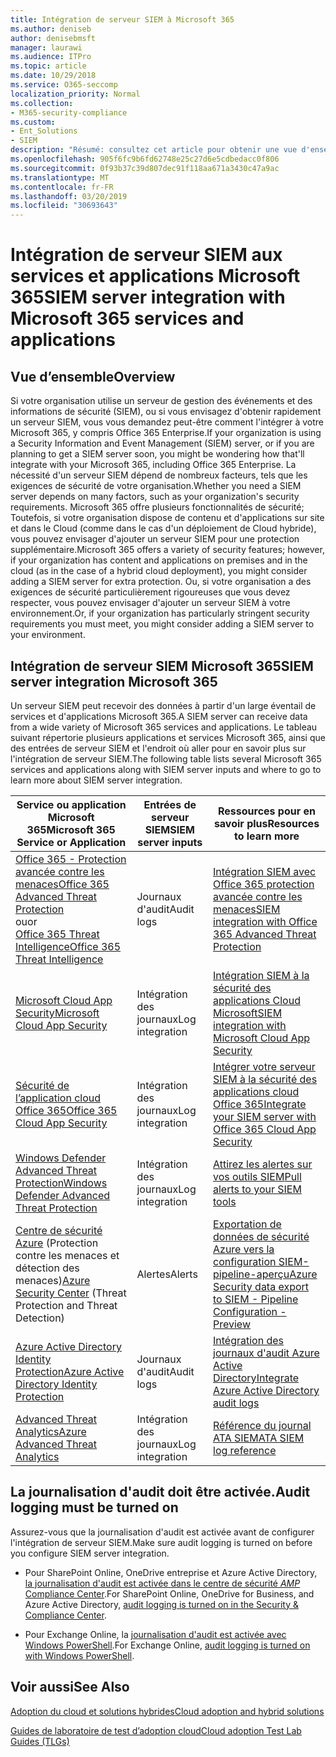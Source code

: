 ```yaml
---
title: Intégration de serveur SIEM à Microsoft 365
ms.author: deniseb
author: denisebmsft
manager: laurawi
ms.audience: ITPro
ms.topic: article
ms.date: 10/29/2018
ms.service: O365-seccomp
localization_priority: Normal
ms.collection:
- M365-security-compliance
ms.custom:
- Ent_Solutions
- SIEM
description: "Résumé: consultez cet article pour obtenir une vue d'ensemble de l'intégration de serveur SIEM à Microsoft 365."
ms.openlocfilehash: 905f6fc9b6fd62748e25c27d6e5cdbedacc0f806
ms.sourcegitcommit: 0f93b37c39d807dec91f118aa671a3430c47a9ac
ms.translationtype: MT
ms.contentlocale: fr-FR
ms.lasthandoff: 03/20/2019
ms.locfileid: "30693643"
---
```

# <a name="siem-server-integration-with-microsoft-365-services-and-applications"></a><span data-ttu-id="7050a-103">Intégration de serveur SIEM aux services et applications Microsoft 365</span><span class="sxs-lookup"><span data-stu-id="7050a-103">SIEM server integration with Microsoft 365 services and applications</span></span>

## <a name="overview"></a><span data-ttu-id="7050a-104">Vue d’ensemble</span><span class="sxs-lookup"><span data-stu-id="7050a-104">Overview</span></span>

<span data-ttu-id="7050a-105">Si votre organisation utilise un serveur de gestion des événements et des informations de sécurité (SIEM), ou si vous envisagez d'obtenir rapidement un serveur SIEM, vous vous demandez peut-être comment l'intégrer à votre Microsoft 365, y compris Office 365 Enterprise.</span><span class="sxs-lookup"><span data-stu-id="7050a-105">If your organization is using a Security Information and Event Management (SIEM) server, or if you are planning to get a SIEM server soon, you might be wondering how that'll integrate with your Microsoft 365, including Office 365 Enterprise.</span></span> <span data-ttu-id="7050a-106">La nécessité d'un serveur SIEM dépend de nombreux facteurs, tels que les exigences de sécurité de votre organisation.</span><span class="sxs-lookup"><span data-stu-id="7050a-106">Whether you need a SIEM server depends on many factors, such as your organization's security requirements.</span></span> <span data-ttu-id="7050a-107">Microsoft 365 offre plusieurs fonctionnalités de sécurité; Toutefois, si votre organisation dispose de contenu et d'applications sur site et dans le Cloud (comme dans le cas d'un déploiement de Cloud hybride), vous pouvez envisager d'ajouter un serveur SIEM pour une protection supplémentaire.</span><span class="sxs-lookup"><span data-stu-id="7050a-107">Microsoft 365 offers a variety of security features; however, if your organization has content and applications on premises and in the cloud (as in the case of a hybrid cloud deployment), you might consider adding a SIEM server for extra protection.</span></span> <span data-ttu-id="7050a-108">Ou, si votre organisation a des exigences de sécurité particulièrement rigoureuses que vous devez respecter, vous pouvez envisager d'ajouter un serveur SIEM à votre environnement.</span><span class="sxs-lookup"><span data-stu-id="7050a-108">Or, if your organization has particularly stringent security requirements you must meet, you might consider adding a SIEM server to your environment.</span></span>

## <a name="siem-server-integration-microsoft-365"></a><span data-ttu-id="7050a-109">Intégration de serveur SIEM Microsoft 365</span><span class="sxs-lookup"><span data-stu-id="7050a-109">SIEM server integration Microsoft 365</span></span>

<span data-ttu-id="7050a-110">Un serveur SIEM peut recevoir des données à partir d'un large éventail de services et d'applications Microsoft 365.</span><span class="sxs-lookup"><span data-stu-id="7050a-110">A SIEM server can receive data from a wide variety of Microsoft 365 services and applications.</span></span> <span data-ttu-id="7050a-111">Le tableau suivant répertorie plusieurs applications et services Microsoft 365, ainsi que des entrées de serveur SIEM et l'endroit où aller pour en savoir plus sur l'intégration de serveur SIEM.</span><span class="sxs-lookup"><span data-stu-id="7050a-111">The following table lists several Microsoft 365 services and applications along with SIEM server inputs and where to go to learn more about SIEM server integration.</span></span> 

| <span data-ttu-id="7050a-112">Service ou application Microsoft 365</span><span class="sxs-lookup"><span data-stu-id="7050a-112">Microsoft 365 Service or Application</span></span> | <span data-ttu-id="7050a-113">Entrées de serveur SIEM</span><span class="sxs-lookup"><span data-stu-id="7050a-113">SIEM server inputs</span></span> | <span data-ttu-id="7050a-114">Ressources pour en savoir plus</span><span class="sxs-lookup"><span data-stu-id="7050a-114">Resources to learn more</span></span> |
| --- | --- | --- |
| [<span data-ttu-id="7050a-115">Office 365 - Protection avancée contre les menaces</span><span class="sxs-lookup"><span data-stu-id="7050a-115">Office 365 Advanced Threat Protection</span></span>](office-365-atp.md) <br/>   <span data-ttu-id="7050a-116">ou</span><span class="sxs-lookup"><span data-stu-id="7050a-116">or</span></span>   <br/>[<span data-ttu-id="7050a-117">Office 365 Threat Intelligence</span><span class="sxs-lookup"><span data-stu-id="7050a-117">Office 365 Threat Intelligence</span></span>](office-365-ti.md) | <span data-ttu-id="7050a-118">Journaux d'audit</span><span class="sxs-lookup"><span data-stu-id="7050a-118">Audit logs</span></span> | [<span data-ttu-id="7050a-119">Intégration SIEM avec Office 365 protection avancée contre les menaces</span><span class="sxs-lookup"><span data-stu-id="7050a-119">SIEM integration with Office 365 Advanced Threat Protection</span></span>](siem-integration-with-office-365-ti.md) |
| [<span data-ttu-id="7050a-120">Microsoft Cloud App Security</span><span class="sxs-lookup"><span data-stu-id="7050a-120">Microsoft Cloud App Security</span></span>](https://docs.microsoft.com/cloud-app-security/what-is-cloud-app-security) | <span data-ttu-id="7050a-121">Intégration des journaux</span><span class="sxs-lookup"><span data-stu-id="7050a-121">Log integration</span></span> | [<span data-ttu-id="7050a-122">Intégration SIEM à la sécurité des applications Cloud Microsoft</span><span class="sxs-lookup"><span data-stu-id="7050a-122">SIEM integration with Microsoft Cloud App Security</span></span>](https://docs.microsoft.com/cloud-app-security/siem) |
| [<span data-ttu-id="7050a-123">Sécurité de l’application cloud Office 365</span><span class="sxs-lookup"><span data-stu-id="7050a-123">Office 365 Cloud App Security</span></span>](office-365-cas-overview.md) | <span data-ttu-id="7050a-124">Intégration des journaux</span><span class="sxs-lookup"><span data-stu-id="7050a-124">Log integration</span></span> | [<span data-ttu-id="7050a-125">Intégrer votre serveur SIEM à la sécurité des applications cloud Office 365</span><span class="sxs-lookup"><span data-stu-id="7050a-125">Integrate your SIEM server with Office 365 Cloud App Security</span></span>](integrate-your-siem-server-with-office-365-cas.md) |
| [<span data-ttu-id="7050a-126">Windows Defender Advanced Threat Protection</span><span class="sxs-lookup"><span data-stu-id="7050a-126">Windows Defender Advanced Threat Protection</span></span>](https://docs.microsoft.com/windows/security/threat-protection/) | <span data-ttu-id="7050a-127">Intégration des journaux</span><span class="sxs-lookup"><span data-stu-id="7050a-127">Log integration</span></span> | [<span data-ttu-id="7050a-128">Attirez les alertes sur vos outils SIEM</span><span class="sxs-lookup"><span data-stu-id="7050a-128">Pull alerts to your SIEM tools</span></span>](https://docs.microsoft.com/windows/security/threat-protection/windows-defender-atp/configure-siem-windows-defender-advanced-threat-protection) |
| <span data-ttu-id="7050a-129">[Centre de sécurité Azure](https://docs.microsoft.com/azure/security-center/security-center-intro) (Protection contre les menaces et détection des menaces)</span><span class="sxs-lookup"><span data-stu-id="7050a-129">[Azure Security Center](https://docs.microsoft.com/azure/security-center/security-center-intro) (Threat Protection and Threat Detection)</span></span> | <span data-ttu-id="7050a-130">Alertes</span><span class="sxs-lookup"><span data-stu-id="7050a-130">Alerts</span></span> | [<span data-ttu-id="7050a-131">Exportation de données de sécurité Azure vers la configuration SIEM-pipeline-aperçu</span><span class="sxs-lookup"><span data-stu-id="7050a-131">Azure Security data export to SIEM - Pipeline Configuration - Preview</span></span>](https://docs.microsoft.com/azure/security-center/security-center-export-data-to-siem) |
| [<span data-ttu-id="7050a-132">Azure Active Directory Identity Protection</span><span class="sxs-lookup"><span data-stu-id="7050a-132">Azure Active Directory Identity Protection</span></span>](https://docs.microsoft.com/azure/active-directory/identity-protection/overview) | <span data-ttu-id="7050a-133">Journaux d'audit</span><span class="sxs-lookup"><span data-stu-id="7050a-133">Audit logs</span></span> | [<span data-ttu-id="7050a-134">Intégration des journaux d'audit Azure Active Directory</span><span class="sxs-lookup"><span data-stu-id="7050a-134">Integrate Azure Active Directory audit logs</span></span>](https://docs.microsoft.com/azure/security/security-azure-log-integration-ad) |
| [<span data-ttu-id="7050a-135">Advanced Threat Analytics</span><span class="sxs-lookup"><span data-stu-id="7050a-135">Azure Advanced Threat Analytics</span></span>](https://docs.microsoft.com/azure/security/azure-threat-detection) | <span data-ttu-id="7050a-136">Intégration des journaux</span><span class="sxs-lookup"><span data-stu-id="7050a-136">Log integration</span></span> | [<span data-ttu-id="7050a-137">Référence du journal ATA SIEM</span><span class="sxs-lookup"><span data-stu-id="7050a-137">ATA SIEM log reference</span></span>](https://docs.microsoft.com/advanced-threat-analytics/cef-format-sa) |

## <a name="audit-logging-must-be-turned-on"></a><span data-ttu-id="7050a-138">La journalisation d'audit doit être activée.</span><span class="sxs-lookup"><span data-stu-id="7050a-138">Audit logging must be turned on</span></span>

<span data-ttu-id="7050a-139">Assurez-vous que la journalisation d'audit est activée avant de configurer l'intégration de serveur SIEM.</span><span class="sxs-lookup"><span data-stu-id="7050a-139">Make sure audit logging is turned on before you configure SIEM server integration.</span></span> 

- <span data-ttu-id="7050a-140">Pour SharePoint Online, OneDrive entreprise et Azure Active Directory, [la journalisation d'audit est activée dans le centre de sécurité _AMP_ Compliance Center](https://docs.microsoft.com/office365/securitycompliance/turn-audit-log-search-on-or-off).</span><span class="sxs-lookup"><span data-stu-id="7050a-140">For SharePoint Online, OneDrive for Business, and Azure Active Directory, [audit logging is turned on in the Security & Compliance Center](https://docs.microsoft.com/office365/securitycompliance/turn-audit-log-search-on-or-off).</span></span>

- <span data-ttu-id="7050a-141">Pour Exchange Online, la [journalisation d'audit est activée avec Windows PowerShell](https://docs.microsoft.com/office365/securitycompliance/enable-mailbox-auditing).</span><span class="sxs-lookup"><span data-stu-id="7050a-141">For Exchange Online, [audit logging is turned on with Windows PowerShell](https://docs.microsoft.com/office365/securitycompliance/enable-mailbox-auditing).</span></span>
 
## <a name="see-also"></a><span data-ttu-id="7050a-142">Voir aussi</span><span class="sxs-lookup"><span data-stu-id="7050a-142">See Also</span></span>

[<span data-ttu-id="7050a-143">Adoption du cloud et solutions hybrides</span><span class="sxs-lookup"><span data-stu-id="7050a-143">Cloud adoption and hybrid solutions</span></span>](https://docs.microsoft.com/office365/enterprise/cloud-adoption-and-hybrid-solutions)
  
[<span data-ttu-id="7050a-144">Guides de laboratoire de test d’adoption cloud</span><span class="sxs-lookup"><span data-stu-id="7050a-144">Cloud adoption Test Lab Guides (TLGs)</span></span>](https://docs.microsoft.com/office365/enterprise/cloud-adoption-test-lab-guides-tlgs)


